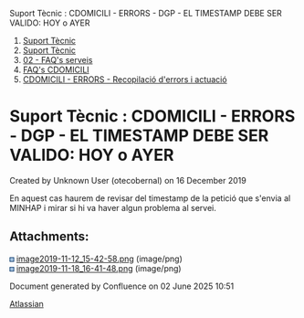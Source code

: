 Suport Tècnic : CDOMICILI - ERRORS - DGP - EL TIMESTAMP DEBE SER VALIDO: HOY o AYER  

1.  [Suport Tècnic](index.html)
2.  [Suport Tècnic](13893782.html)
3.  [02 - FAQ's serveis](26313393.html)
4.  [FAQ's CDOMICILI](28705548.html)
5.  [CDOMICILI - ERRORS - Recopilació d'errors i actuació](36340023.html)

Suport Tècnic : CDOMICILI - ERRORS - DGP - EL TIMESTAMP DEBE SER VALIDO: HOY o AYER
===================================================================================

Created by Unknown User (otecobernal) on 16 December 2019

En aquest cas haurem de revisar del timestamp de la petició que s'envia al MINHAP i mirar si hi va haver algun problema al servei.

Attachments:
------------

![](images/icons/bullet_blue.gif) [image2019-11-12\_15-42-58.png](attachments/30868924/30868925.png) (image/png)  
![](images/icons/bullet_blue.gif) [image2019-11-18\_16-41-48.png](attachments/30868924/30868926.png) (image/png)  

Document generated by Confluence on 02 June 2025 10:51

[Atlassian](http://www.atlassian.com/)